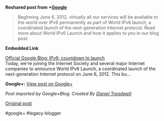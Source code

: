 <!--
date: '2012-01-17'
published: true
slug: 2012-01-beginning-june-6-2012-virtually-all-our
time_to_read: 5
title: 'Beginning June 6, 2012, virtually all our services will be available to

  the world...'
-->

  
  
**Reshared post from +[Google](https://plus.google.com/116899029375914044550)**  
> Beginning June 6, 2012, virtually all our services will be available to the world over IPv6 permanently as part of World IPv6 launch, a coordinated launch of the next-generation Internet protocol. Read more about World IPv6 Launch and how it applies to you in our blog post:

**Embedded Link**

  
 [Official Google Blog: IPv6: countdown to launch](http://googleblog.blogspot.com/2012/01/ipv6-countdown-to-launch.html)  
 Today, we're joining the Internet Society and several major Internet companies to announce World IPv6 Launch, a coordinated launch of the next-generation Internet protocol on June 6, 2012. This bu...

**Google+:** [View post on Google+](https://plus.google.com/103392016560023386646/posts/EceKk67h5Ah)

  
  
*Post imported by Google+Blog. Created By [Daniel Treadwell](http://minimali.se/).*

[Original post](https://ysfk.blogspot.com/2012/01/beginning-june-6-2012-virtually-all-our.html)

#google+ #legacy-blogger 